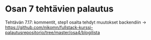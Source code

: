 # Osan 7 tehtävien palautus

Tehtävän 7.17: kommentit, step1 osalta tehdyt muutokset backendiin -> https://github.com/nikomn/fullstack-kurssi-palautusrepositorio/tree/master/osa4/blogilista
